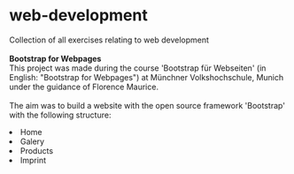 # web-development
Collection of all exercises relating to web development
<br><br>
<strong>Bootstrap for Webpages</strong><br>
This project was made during the course 'Bootstrap für Webseiten' (in English: "Bootstrap for Webpages") at Münchner Volkshochschule, Munich under the guidance of Florence Maurice. <br><br>
The aim was to build a website with the open source framework 'Bootstrap' with the following structure:
<li>Home</li>
<li>Galery</li>
<li>Products</li>
<li>Imprint</li>
